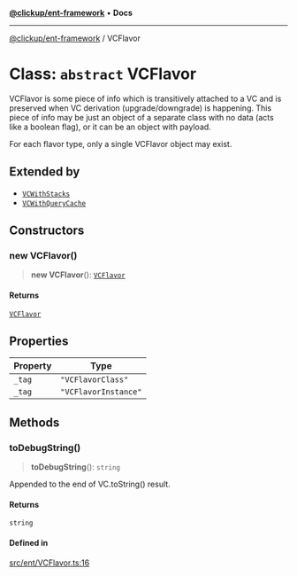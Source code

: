 [**@clickup/ent-framework**](../README.md) • **Docs**

***

[@clickup/ent-framework](../globals.md) / VCFlavor

# Class: `abstract` VCFlavor

VCFlavor is some piece of info which is transitively attached to a VC and is
preserved when VC derivation (upgrade/downgrade) is happening. This piece of
info may be just an object of a separate class with no data (acts like a
boolean flag), or it can be an object with payload.

For each flavor type, only a single VCFlavor object may exist.

## Extended by

- [`VCWithStacks`](VCWithStacks.md)
- [`VCWithQueryCache`](VCWithQueryCache.md)

## Constructors

### new VCFlavor()

> **new VCFlavor**(): [`VCFlavor`](VCFlavor.md)

#### Returns

[`VCFlavor`](VCFlavor.md)

## Properties

| Property | Type |
| ------ | ------ |
| `_tag` | `"VCFlavorClass"` |
| `_tag` | `"VCFlavorInstance"` |

## Methods

### toDebugString()

> **toDebugString**(): `string`

Appended to the end of VC.toString() result.

#### Returns

`string`

#### Defined in

[src/ent/VCFlavor.ts:16](https://github.com/clickup/ent-framework/blob/master/src/ent/VCFlavor.ts#L16)
